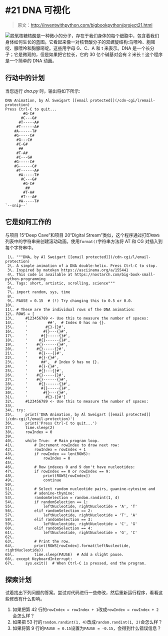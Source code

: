 # #21 DNA 可视化

> 原文：<http://inventwithpython.com/bigbookpython/project21.html>

![](../Images/9d995d63aaead72cad01120081eb8f75.png)脱氧核糖核酸是一种微小的分子，存在于我们身体的每个细胞中，包含着我们身体如何生长的蓝图。它看起来像一对核苷酸分子的双螺旋结构:鸟嘌呤、胞嘧啶、腺嘌呤和胸腺嘧啶。这些用字母 G、C、A 和 t 来表示。DNA 是一个长分子；它是微观的，但是如果把它拉长，它的 30 亿个碱基对会有 2 米长！这个程序是一个简单的 DNA 动画。

## 行动中的计划

当您运行 *dna.py* 时，输出将如下所示:

```
DNA Animation, by Al Sweigart [[email protected]](/cdn-cgi/l/email-protection)
Press Ctrl-C to quit...
        #G-C#
       #C---G#
      #T-----A#
     #T------A#
    #A------T#
    #G-----C#
     #G---C#
     #C-G#
      ##
     #T-A#
     #C---G#
    #G-----C#
    #G------C#
     #T------A#
      #A-----T#
       #C---G#
        #G-C#
         ##
        #T-A#
       #T---A#
      #A-----T#
`--snip--`
```

## 它是如何工作的

与项目 15“Deep Cave”和项目 20“Digital Stream”类似，这个程序通过打印`ROWS`列表中的字符串来创建滚动动画。使用`format()`字符串方法将 AT 和 CG 对插入到每个字符串中。

```
 1\. """DNA, by Al Sweigart [[email protected]](/cdn-cgi/l/email-protection)
 2\. A simple animation of a DNA double-helix. Press Ctrl-C to stop.
 3\. Inspired by matoken https://asciinema.org/a/155441
 4\. This code is available at https://nostarch.com/big-book-small-python-programming
 5\. Tags: short, artistic, scrolling, science"""
 6\. 
 7\. import random, sys, time
 8\. 
 9\. PAUSE = 0.15  # (!) Try changing this to 0.5 or 0.0.
10\. 
11\. # These are the individual rows of the DNA animation:
12\. ROWS = [
13\.     #123456789 <- Use this to measure the number of spaces:
14\.     '         ##',  # Index 0 has no {}.
15\.     '        #{}-{}#',
16\.     '       #{}---{}#',
17\.     '      #{}-----{}#',
18\.     '     #{}------{}#',
19\.     '    #{}------{}#',
20\.     '    #{}-----{}#',
21\.     '     #{}---{}#',
22\.     '     #{}-{}#',
23\.     '      ##',  # Index 9 has no {}.
24\.     '     #{}-{}#',
25\.     '     #{}---{}#',
26\.     '    #{}-----{}#',
27\.     '    #{}------{}#',
28\.     '     #{}------{}#',
29\.     '      #{}-----{}#',
30\.     '       #{}---{}#',
31\.     '        #{}-{}#']
32\.     #123456789 <- Use this to measure the number of spaces:
33\. 
34\. try:
35\.     print('DNA Animation, by Al Sweigart [[email protected]](/cdn-cgi/l/email-protection)')
36\.     print('Press Ctrl-C to quit...')
37\.     time.sleep(2)
38\.     rowIndex = 0
39\. 
40\.     while True:  # Main program loop.
41\.         # Increment rowIndex to draw next row:
42\.         rowIndex = rowIndex + 1
43\.         if rowIndex == len(ROWS):
44\.             rowIndex = 0
45\. 
46\.         # Row indexes 0 and 9 don't have nucleotides:
47\.         if rowIndex == 0 or rowIndex == 9:
48\.             print(ROWS[rowIndex])
49\.             continue
50\. 
51\.         # Select random nucleotide pairs, guanine-cytosine and
52\.         # adenine-thymine:
53\.         randomSelection = random.randint(1, 4)
54\.         if randomSelection == 1:
55\.             leftNucleotide, rightNucleotide = 'A', 'T'
56\.         elif randomSelection == 2:
57\.             leftNucleotide, rightNucleotide = 'T', 'A'
58\.         elif randomSelection == 3:
59\.             leftNucleotide, rightNucleotide = 'C', 'G'
60\.         elif randomSelection == 4:
61\.             leftNucleotide, rightNucleotide = 'G', 'C'
62\. 
63\.         # Print the row.
64\.         print(ROWS[rowIndex].format(leftNucleotide, rightNucleotide))
65\.         time.sleep(PAUSE)  # Add a slight pause.
66\. except KeyboardInterrupt:
67\.     sys.exit()  # When Ctrl-C is pressed, end the program. 
```

## 探索计划

试着找出下列问题的答案。尝试对代码进行一些修改，然后重新运行程序，看看这些修改有什么影响。

1.  如果把第 42 行的`rowIndex = rowIndex + 1`改成`rowIndex = rowIndex + 2`会怎么样？
2.  如果把 53 行的`random.randint(1, 4)`改成`random.randint(1, 2)`会怎么样？
3.  如果将第 9 行的`PAUSE = 0.15`设置为`PAUSE = -0.15`，会得到什么错误信息？